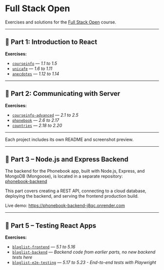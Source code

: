 # Full Stack Open

Exercises and solutions for the [Full Stack Open](https://fullstackopen.com) course.

---

## 📘 Part 1: Introduction to React

**Exercises:**  
- [`courseinfo`](./part1/courseinfo) — _1.1 to 1.5_  
- [`unicafe`](./part1/unicafe) — _1.6 to 1.11_  
- [`anecdotes`](./part1/anecdotes) — _1.12 to 1.14_

---

## 📗 Part 2: Communicating with Server

**Exercises:**  
- [`courseinfo-advanced`](./part2/courseinfo-advanced) — _2.1 to 2.5_  
- [`phonebook`](./part2/phonebook) — _2.6 to 2.17_  
- [`countries`](./part2/countries) — _2.18 to 2.20_

---

Each project includes its own README and screenshot preview.

---

## 📙 Part 3 – Node.js and Express Backend

The backend for the Phonebook app, built with Node.js, Express, and MongoDB (Mongoose), is located in a separate repository:  
[phonebook-backend](https://github.com/Akiz-Ivanov/phonebook-backend)

This part covers creating a REST API, connecting to a cloud database, deploying the backend, and serving the frontend production build.

Live demo: https://phonebook-backend-j8qc.onrender.com

---

## 📕 Part 5 – Testing React Apps

**Exercises:**  
- [`bloglist-frontend`](./part5/bloglist-frontend) — _5.1 to 5.16_ 
- [`bloglist-backend`](./part5/bloglist-backend) — _Backend code from earlier parts, no new backend tests here_  
- [`bloglist-e2e-testing`](./part5/bloglist-e2e-testing) — _5.17 to 5.23 - End-to-end tests with Playwright_